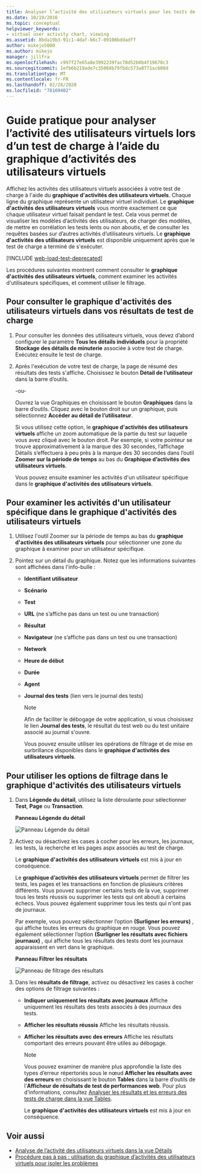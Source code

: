 ```yaml
---
title: Analyser l’activité des utilisateurs virtuels pour les tests de charge
ms.date: 10/19/2016
ms.topic: conceptual
helpviewer_keywords:
- virtual user activity chart, viewing
ms.assetid: 8bda19b3-91c1-4daf-b6c7-09108bddadff
author: mikejo5000
ms.author: mikejo
manager: jillfra
ms.openlocfilehash: c997f27e65a8e3992239fac78d52b0b4f19670c3
ms.sourcegitcommit: 1efb6b219ade7c35068b79fbdc573a8771ac608d
ms.translationtype: MT
ms.contentlocale: fr-FR
ms.lasthandoff: 02/28/2020
ms.locfileid: "78169402"
---
```

# <a name="how-to-analyze-what-virtual-users-are-doing-during-a-load-test-using-the-virtual-user-activity-chart"></a>Guide pratique pour analyser l’activité des utilisateurs virtuels lors d’un test de charge à l’aide du graphique d’activités des utilisateurs virtuels

Affichez les activités des utilisateurs virtuels associées à votre test de charge à l'aide du **graphique d'activités des utilisateurs virtuels**. Chaque ligne du graphique représente un utilisateur virtuel individuel. Le **graphique d'activités des utilisateurs virtuels** vous montre exactement ce que chaque utilisateur virtuel faisait pendant le test. Cela vous permet de visualiser les modèles d’activités des utilisateurs, de charger des modèles, de mettre en corrélation les tests lents ou non aboutis, et de consulter les requêtes basées sur d’autres activités d’utilisateurs virtuels. Le **graphique d'activités des utilisateurs virtuels** est disponible uniquement après que le test de charge a terminé de s'exécuter.

[!INCLUDE [web-load-test-deprecated](includes/web-load-test-deprecated.md)]

Les procédures suivantes montrent comment consulter le **graphique d'activités des utilisateurs virtuels**, comment examiner les activités d'utilisateurs spécifiques, et comment utiliser le filtrage.

## <a name="to-view-the-virtual-user-activity-chart-in-your-load-test-results"></a>Pour consulter le graphique d'activités des utilisateurs virtuels dans vos résultats de test de charge

1. Pour consulter les données des utilisateurs virtuels, vous devez d’abord configurer le paramètre **Tous les détails individuels** pour la propriété **Stockage des détails de minuterie** associée à votre test de charge. Exécutez ensuite le test de charge.

2. Après l'exécution de votre test de charge, la page de résumé des résultats des tests s'affiche. Choisissez le bouton **Détail de l’utilisateur** dans la barre d’outils.

     -ou-

     Ouvrez la vue Graphiques en choisissant le bouton **Graphiques** dans la barre d’outils. Cliquez avec le bouton droit sur un graphique, puis sélectionnez **Accéder au détail de l’utilisateur**.

     Si vous utilisez cette option, le **graphique d'activités des utilisateurs virtuels** affiche un zoom automatique de la partie du test sur laquelle vous avez cliqué avec le bouton droit. Par exemple, si votre pointeur se trouve approximativement à la marque des 30 secondes, l’affichage Détails s’effectuera à peu près à la marque des 30 secondes dans l’outil **Zoomer sur la période de temps** au bas du **Graphique d’activités des utilisateurs virtuels**.

     Vous pouvez ensuite examiner les activités d'un utilisateur spécifique dans le **graphique d'activités des utilisateurs virtuels**.

## <a name="to-investigate-a-specific-users-activity-in-the-virtual-user-activity-chart"></a>Pour examiner les activités d'un utilisateur spécifique dans le graphique d'activités des utilisateurs virtuels

1. Utilisez l'outil Zoomer sur la période de temps au bas du **graphique d'activités des utilisateurs virtuels** pour sélectionner une zone du graphique à examiner pour un utilisateur spécifique.

2. Pointez sur un détail du graphique. Notez que les informations suivantes sont affichées dans l'info-bulle :

   - **Identifiant utilisateur**

   - **Scénario**

   - **Test**

   - **URL** (ne s’affiche pas dans un test ou une transaction)

   - **Résultat**

   - **Navigateur** (ne s’affiche pas dans un test ou une transaction)

   - **Network**

   - **Heure de début**

   - **Durée**

   - **Agent**

   - **Journal des tests** (lien vers le journal des tests)

     > [!NOTE]
     > Afin de faciliter le débogage de votre application, si vous choisissez le lien **Journal des tests**, le résultat du test web ou du test unitaire associé au journal s'ouvre.

     Vous pouvez ensuite utiliser les opérations de filtrage et de mise en surbrillance disponibles dans le **graphique d'activités des utilisateurs virtuels**.

## <a name="to-use-filtering-options-in-the-virtual-user-activity-chart"></a>Pour utiliser les options de filtrage dans le graphique d'activités des utilisateurs virtuels

1. Dans **Légende du détail**, utilisez la liste déroulante pour sélectionner **Test**, **Page** ou **Transaction**.

    **Panneau Légende du détail**

    ![Panneau Légende du détail](../test/media/ltest_detailslegend.png)

2. Activez ou désactivez les cases à cocher pour les erreurs, les journaux, les tests, la recherche et les pages aspx associés au test de charge.

    Le **graphique d'activités des utilisateurs virtuels** est mis à jour en conséquence.

    Le **graphique d’activités des utilisateurs virtuels** permet de filtrer les tests, les pages et les transactions en fonction de plusieurs critères différents. Vous pouvez supprimer certains tests de la vue, supprimer tous les tests réussis ou supprimer les tests qui ont abouti à certains échecs. Vous pouvez également supprimer tous les tests qui n'ont pas de journaux.

    Par exemple, vous pouvez sélectionner l’option **(Surligner les erreurs)** , qui affiche toutes les erreurs du graphique en rouge. Vous pouvez également sélectionner l’option **(Surligner les résultats avec fichiers journaux)** , qui affiche tous les résultats des tests dont les journaux apparaissent en vert dans le graphique.

    **Panneau Filtrer les résultats**

    ![Panneau de filtrage des résultats](../test/media/ltest_filterresults.png)

3. Dans les **résultats de filtrage**, activez ou désactivez les cases à cocher des options de filtrage suivantes :

   - **Indiquer uniquement les résultats avec journaux** Affiche uniquement les résultats des tests associés à des journaux des tests.

   - **Afficher les résultats réussis** Affiche les résultats réussis.

   - **Afficher les résultats avec des erreurs** Affiche les résultats comportant des erreurs pouvant être utiles au débogage.

     > [!NOTE]
     > Vous pouvez examiner de manière plus approfondie la liste des types d’erreur répertoriés sous le nœud **Afficher les résultats avec des erreurs** en choisissant le bouton **Tables** dans la barre d’outils de l’**Afficheur de résultats de test de performances web**. Pour plus d’informations, consultez [Analyser les résultats et les erreurs des tests de charge dans la vue Tables](../test/analyze-load-test-results-and-errors-in-the-tables-view.md).

     Le **graphique d'activités des utilisateurs virtuels** est mis à jour en conséquence.

## <a name="see-also"></a>Voir aussi

- [Analyse de l’activité des utilisateurs virtuels dans la vue Détails](../test/analyze-load-test-virtual-user-activity-in-the-details-view.md)
- [Procédure pas à pas : utilisation du graphique d’activités des utilisateurs virtuels pour isoler les problèmes](../test/walkthrough-use-the-virtual-user-activity-chart-to-isolate-issues.md)